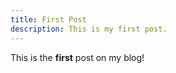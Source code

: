 ```yaml
---
title: First Post
description: This is my first post.
---
```


This is the **first** post on my blog!
